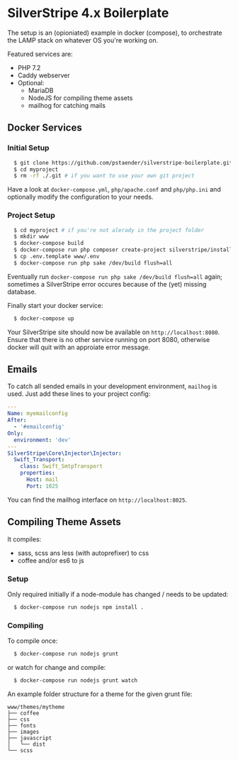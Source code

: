 # SilverStripe 4.x Boilerplate

The setup is an (opioniated) example in docker (compose), to orchestrate the LAMP stack on whatever OS you're working on.

Featured services are:

  * PHP 7.2
  * Caddy webserver
  * Optional:
    * MariaDB
    * NodeJS for compiling theme assets
    * mailhog for catching mails

## Docker Services

### Initial Setup

```sh
  $ git clone https://github.com/pstaender/silverstripe-boilerplate.git myproject
  $ cd myproject
  $ rm -rf ./.git # if you want to use your own git project
```

Have a look at `docker-compose.yml`, `php/apache.conf` and `php/php.ini` and optionally modify the configuration to your needs.

### Project Setup

```sh
  $ cd myproject # if you're not alerady in the project folder
  $ mkdir www
  $ docker-compose build
  $ docker-compose run php composer create-project silverstripe/installer . ^4.2
  $ cp .env.template www/.env
  $ docker-compose run php sake /dev/build flush=all
```

Eventually run `docker-compose run php sake /dev/build flush=all` again; sometimes a SilverStripe error occures because of the (yet) missing database. 

Finally start your docker service:

```sh
  $ docker-compose up
```

Your SilverStripe site should now be available on `http://localhost:8080`. Ensure that there is no other service running on port 8080, otherwise docker will quit with an approiate error message.

## Emails

To catch all sended emails in your development environment, `mailhog` is used. Just add these lines to your project config:

```yaml
---
Name: myemailconfig
After:
  - '#emailconfig'
Only:
  environment: 'dev' 
---
SilverStripe\Core\Injector\Injector:
  Swift_Transport:
    class: Swift_SmtpTransport
    properties:
      Host: mail
      Port: 1025
```

You can find the mailhog interface on `http://localhost:8025`.

## Compiling Theme Assets

It compiles:

  * sass, scss ans less (with autoprefixer) to css
  * coffee and/or es6 to js

### Setup

Only required initially if a node-module has changed / needs to be updated:

```sh
  $ docker-compose run nodejs npm install .
```

### Compiling

To compile once:

```sh
  $ docker-compose run nodejs grunt
```

or watch for change and compile:

```sh
  $ docker-compose run nodejs grunt watch
```

An example folder structure for a theme for the given grunt file:

```
www/themes/mytheme
├── coffee
├── css
├── fonts
├── images
├── javascript
│   └── dist
└── scss
```
